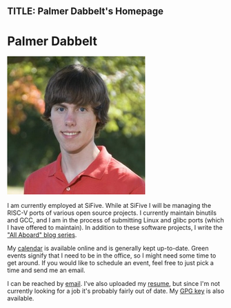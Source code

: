TITLE: Palmer Dabbelt's Homepage
--------------------------------

# Palmer Dabbelt

![A photo of me](assets/me.jpeg)

I am currently employed at SiFive.  While at SiFive I will be managing the
RISC-V ports of various open source projects.  I currently maintain binutils
and GCC, and I am in the process of submitting Linux and glibc ports (which I
have offered to maintain).  In addition to these software projects, I
write the ["All Aboard" blog series](http://sifive.com/blog).

My [calendar](calendar.html) is available online and is
generally kept up-to-date.  Green events signify that I need to be in the
office, so I might need some time to get around.  If you would like to schedule
an event, feel free to just pick a time and send me an email.

I can be reached by
[email](mailto:palmer+about@dabbelt.com). I've
also uploaded my [resume](resume.pdf), but since I'm not currently
looking for a job it's probably fairly out of date.  My [GPG
key](palmer-dabbelt.gpg) is also available.
